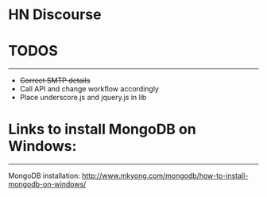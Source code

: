 # HN Discourse

# TODOS
---------------------------------------
* ~~Correct SMTP details~~
* Call API and change workflow accordingly
* Place underscore.js and jquery.js in lib


# Links to install MongoDB on Windows: 
---------------------------------------
MongoDB installation: http://www.mkyong.com/mongodb/how-to-install-mongodb-on-windows/

